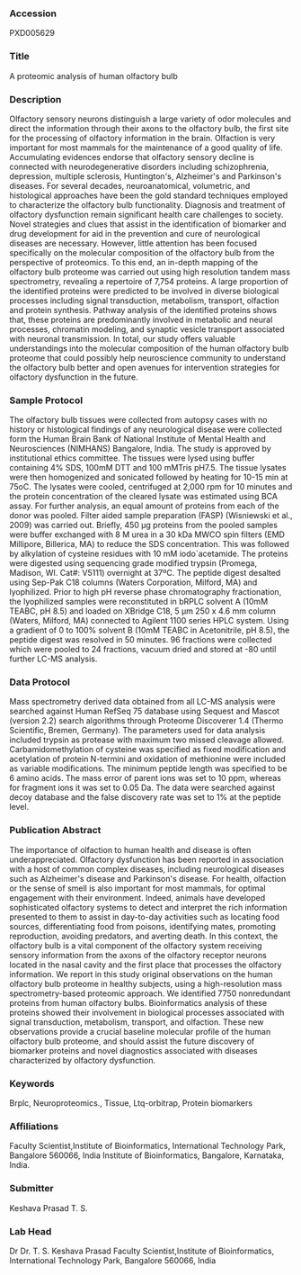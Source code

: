 ### Accession
PXD005629

### Title
A proteomic analysis of human olfactory bulb

### Description
Olfactory sensory neurons distinguish a large variety of odor molecules and direct the information through their axons to the olfactory bulb, the first site for the processing of olfactory information in the brain. Olfaction is very important for most mammals for the maintenance of a good quality of life. Accumulating evidences endorse that olfactory sensory decline is connected with neurodegenerative disorders including schizophrenia, depression, multiple sclerosis, Huntington's, Alzheimer's and Parkinson's diseases. For several decades, neuroanatomical, volumetric, and histological approaches have been the gold standard techniques employed to characterize the olfactory bulb functionality. Diagnosis and treatment of olfactory dysfunction remain significant health care challenges to society. Novel strategies and clues that assist in the identification of biomarker and drug development for aid in the prevention and cure of neurological diseases are necessary. However, little attention has been focused specifically on the molecular composition of the olfactory bulb from the perspective of proteomics. To this end, an in-depth mapping of the olfactory bulb proteome was carried out using high resolution tandem mass spectrometry, revealing a repertoire of 7,754 proteins. A large proportion of the identified proteins were predicted to be involved in diverse biological processes including signal transduction, metabolism, transport, olfaction and protein synthesis. Pathway analysis of the identified proteins shows that, these proteins are predominantly involved in metabolic and neural processes, chromatin modeling, and synaptic vesicle transport associated with neuronal transmission. In total, our study offers valuable understandings into the molecular composition of the human olfactory bulb proteome that could possibly help neuroscience community to understand the olfactory bulb better and open avenues for intervention strategies for olfactory dysfunction in the future.

### Sample Protocol
The olfactory bulb tissues were collected from autopsy cases with no history or histological findings of any neurological disease were collected form the Human Brain Bank of National Institute of Mental Health and Neurosciences (NIMHANS) Bangalore, India. The study is approved by institutional ethics committee. The tissues were lysed using buffer containing 4% SDS, 100mM DTT and 100 mMTris pH7.5. The tissue lysates were then homogenized and sonicated followed by heating for 10-15 min at 75oC. The lysates were cooled, centrifuged at 2,000 rpm for 10 minutes and the protein concentration of the cleared lysate was estimated using BCA assay. For further analysis, an equal amount of proteins from each of the donor was pooled.  Filter aided sample preparation (FASP) (Wisniewski et al., 2009) was carried out. Briefly, 450 µg proteins from the pooled samples were buffer exchanged with 8 M urea in a 30 kDa MWCO spin filters (EMD Millipore, Billerica, MA) to reduce the SDS concentration. This was followed by alkylation of cysteine residues with 10 mM iodo`acetamide. The proteins were digested using sequencing grade modified trypsin (Promega, Madison, WI. Cat#: V5111) overnight at 37ºC. The peptide digest desalted using Sep-Pak C18 columns (Waters Corporation, Milford, MA) and lyophilized. Prior to high pH reverse phase chromatography fractionation, the lyophilized samples were reconstituted in bRPLC solvent A (10mM TEABC, pH 8.5) and loaded on XBridge C18, 5 µm 250 x 4.6 mm column (Waters, Milford, MA) connected to Agilent 1100 series HPLC system. Using a gradient of 0 to 100% solvent B (10mM TEABC in Acetonitrile, pH 8.5), the peptide digest was resolved in 50 minutes. 96 fractions were collected which were pooled to 24 fractions, vacuum dried and stored at -80 until further LC-MS analysis.

### Data Protocol
Mass spectrometry derived data obtained from all LC-MS analysis were searched against Human RefSeq 75 database using Sequest and Mascot (version 2.2) search algorithms through Proteome Discoverer 1.4 (Thermo Scientific, Bremen, Germany). The parameters used for data analysis included trypsin as protease with maximum two missed cleavage allowed. Carbamidomethylation of cysteine was specified as fixed modification and acetylation of protein N-termini and oxidation of methionine were included as variable modifications. The minimum peptide length was specified to be 6 amino acids. The mass error of parent ions was set to 10 ppm, whereas for fragment ions it was set to 0.05 Da. The data were searched against decoy database and the false discovery rate was set to 1% at the peptide level.

### Publication Abstract
The importance of olfaction to human health and disease is often underappreciated. Olfactory dysfunction has been reported in association with a host of common complex diseases, including neurological diseases such as Alzheimer's disease and Parkinson's disease. For health, olfaction or the sense of smell is also important for most mammals, for optimal engagement with their environment. Indeed, animals have developed sophisticated olfactory systems to detect and interpret the rich information presented to them to assist in day-to-day activities such as locating food sources, differentiating food from poisons, identifying mates, promoting reproduction, avoiding predators, and averting death. In this context, the olfactory bulb is a vital component of the olfactory system receiving sensory information from the axons of the olfactory receptor neurons located in the nasal cavity and the first place that processes the olfactory information. We report in this study original observations on the human olfactory bulb proteome in healthy subjects, using a high-resolution mass spectrometry-based proteomic approach. We identified 7750 nonredundant proteins from human olfactory bulbs. Bioinformatics analysis of these proteins showed their involvement in biological processes associated with signal transduction, metabolism, transport, and olfaction. These new observations provide a crucial baseline molecular profile of the human olfactory bulb proteome, and should assist the future discovery of biomarker proteins and novel diagnostics associated with diseases characterized by olfactory dysfunction.

### Keywords
Brplc, Neuroproteomics., Tissue, Ltq-orbitrap, Protein biomarkers

### Affiliations
Faculty Scientist,Institute of Bioinformatics, International Technology Park, Bangalore 560066, India
Institute of Bioinformatics, Bangalore, Karnataka, India.

### Submitter
Keshava Prasad T. S.

### Lab Head
Dr Dr. T. S. Keshava Prasad
Faculty Scientist,Institute of Bioinformatics, International Technology Park, Bangalore 560066, India


